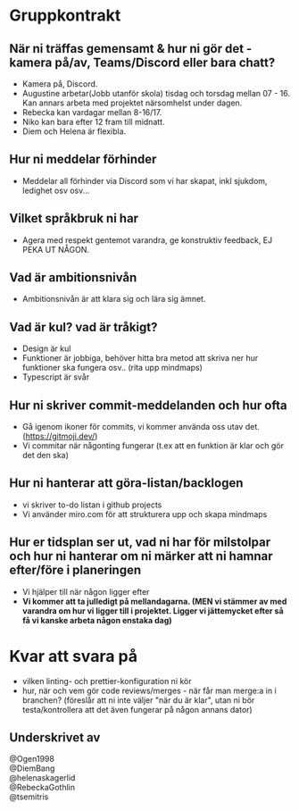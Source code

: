 # Gruppkontrakt

## När ni träffas gemensamt & hur ni gör det - kamera på/av, Teams/Discord eller bara chatt? 
- Kamera på, Discord.
- Augustine arbetar(Jobb utanför skola) tisdag och torsdag mellan 07 - 16. Kan annars arbeta med projektet närsomhelst under dagen.
- Rebecka kan vardagar mellan 8-16/17.
- Niko kan bara efter 12 fram till midnatt.
- Diem och Helena är flexibla.

## Hur ni meddelar förhinder
- Meddelar all förhinder via Discord som vi har skapat, inkl sjukdom, ledighet osv osv...

## Vilket språkbruk ni har
- Agera med respekt gentemot varandra, ge konstruktiv feedback, EJ PEKA UT NÅGON.

## Vad är ambitionsnivån
- Ambitionsnivån är att klara sig och lära sig ämnet.

## Vad är kul? vad är tråkigt?
- Design är kul
- Funktioner är jobbiga, behöver hitta bra metod att skriva ner hur funktioner ska fungera osv.. (rita upp mindmaps)
- Typescript är svår

## Hur ni skriver commit-meddelanden och hur ofta
- Gå igenom ikoner för commits, vi kommer använda oss utav det. (https://gitmoji.dev/)
- Vi commitar när någonting fungerar (t.ex att en funktion är klar och gör det den ska)

## Hur ni hanterar att göra-listan/backlogen
- vi skriver to-do listan i github projects
- Vi använder miro.com för att strukturera upp och skapa mindmaps

## Hur er tidsplan ser ut, vad ni har för milstolpar och hur ni hanterar om ni märker att ni hamnar efter/före i planeringen
- Vi hjälper till när någon ligger efter
- <strong>Vi kommer att ta julledigt på mellandagarna. (MEN vi stämmer av med varandra om hur vi ligger till i projektet. Ligger vi jättemycket efter så få vi kanske arbeta någon enstaka dag)</strong>

# Kvar att svara på
-    vilken linting- och prettier-konfiguration ni kör
-    hur, när och vem gör code reviews/merges - när får man merge:a in i branchen? (föreslår att ni inte väljer "när du är klar", utan ni bör testa/kontrollera att det även fungerar på någon annans dator)


## Underskrivet av
@Ogen1998 <br>
@DiemBang <br>
@helenaskagerlid <br>
@RebeckaGothlin <br>
@tsemitris <br>

